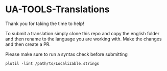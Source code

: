 # UA-TOOLS-Translations

Thank you for taking the time to help!

To submit a translation simply clone this repo and copy the english folder and then rename to the language you are working with. Make the changes and then create a PR.

Please make sure to run a syntax check before submitting
```
plutil -lint /path/to/Localizable.strings
```
